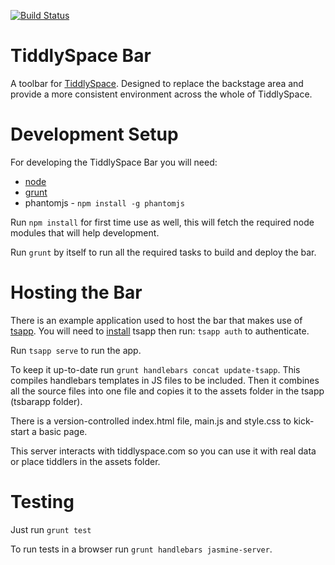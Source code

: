 [![Build Status](https://travis-ci.org/TiddlySpace/tsbar.png)](https://travis-ci.org/TiddlySpace/tsbar)

TiddlySpace Bar
===============

A toolbar for [TiddlySpace](http://tiddlyspace.com).
Designed to replace the backstage area and provide a more consistent environment across the whole of TiddlySpace.

Development Setup
=================

For developing the TiddlySpace Bar you will need:

* [node](nodejs.org)
* [grunt](http://gruntjs.com/)
* phantomjs  - `npm install -g phantomjs`

Run `npm install` for first time use as well, this will fetch the required node modules that will help development.

Run `grunt` by itself to run all the required tasks to build and deploy the bar.

Hosting the Bar
===============

There is an example application used to host the bar that makes use of [tsapp](https://github.com/cdent/tsapp).
You will need to [install](https://github.com/cdent/tsapp#install) tsapp then run: `tsapp auth` to authenticate.

Run `tsapp serve` to run the app.

To keep it up-to-date run `grunt handlebars concat update-tsapp`.
This compiles handlebars templates in JS files to be included.
Then it combines all the source files into one file and copies it to the assets folder in the tsapp (tsbarapp folder).

There is a version-controlled index.html file, main.js and style.css to kick-start a basic page.

This server interacts with tiddlyspace.com so you can use it with real data or place tiddlers in the assets folder.

Testing
=======

Just run `grunt test`

To run tests in a browser run `grunt handlebars jasmine-server`.